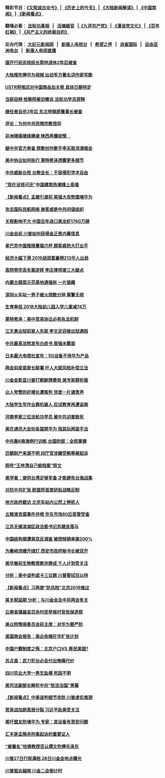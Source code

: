 #### 精彩节目：[《文昭谈古论今》](http://155.138.205.71/wenzhao) | [《历史上的今天》](http://155.138.205.71/today-in-history) | [《大陆新闻解读》](http://155.138.205.71/ntdtv-comedy) | [《中国禁闻》](http://155.138.205.71/ntdtv-news) | [《新闻看点》](http://155.138.205.71/news-insight) 

 #### 翻墙必看： [法轮功真相](http://155.138.205.71:10000/videos/truth.html) &nbsp;&nbsp;|&nbsp;&nbsp; [活摘器官](http://155.138.205.71:10000/videos/res/Organs/) &nbsp;&nbsp;|[《九评共产党》](http://155.138.205.71:10000/videos/jiuping) | [《漫谈党文化》](http://155.138.205.71:10000/videos/mtdwh) | [《百年红祸》](http://155.138.205.71:10000/videos/bnhh) | [《共产主义的终极目的》](http://155.138.205.71:10000/videos/res/zjmd) 

 #### 反向代理： [大纪元新闻网](http://155.138.205.71:10080/) &nbsp;&nbsp;|&nbsp;&nbsp; [新唐人电视台](http://155.138.205.71:8000/) &nbsp;&nbsp;|&nbsp;&nbsp; [希望之声](http://155.138.205.71:8200/) &nbsp;&nbsp;|&nbsp;&nbsp; [追查国际](http://155.138.205.71:10010/) &nbsp;&nbsp;|&nbsp;&nbsp; [自由亚洲电台](http://155.138.205.71:9800/) &nbsp;&nbsp;|&nbsp;&nbsp; [新唐人电视直播](http://155.138.205.71/) 

#### [国开行前巡视组长郭林退休2年后被查](../pages/nsc413/n11078238.md?t=02280336) 

#### [大陆推吹捧华为视频 出动军方著名词作家写歌](../pages/nsc413/n11078054.md?t=02280336) 

#### [USTR将推迟对中国商品加关税 具体日期待定](../pages/nsc413/n11078065.md?t=02280336) 

#### [当庭自辩 检察院被迫撤诉 法轮功学员获释](../pages/nsc413/n11076700.md?t=02280336) 

#### [继任者自杀3年后 东北特钢原董事长被查](../pages/nsc413/n11078091.md?t=02280336) 

#### [评论：为何中共恐惧宗教信仰](../pages/nsc413/n11077667.md?t=02280336) 

#### [非洲猪瘟继续肆虐 陕西再爆疫情　](../pages/nsc413/n11077703.md?t=02280336) 

#### [疑中共官方审查 禁歌创作歌手李志取消演唱会](../pages/nsc413/n11077525.md?t=02280336) 

#### [美中协议如何执行 莱特希泽透露更多细节](../pages/nsc413/n11077895.md?t=02280336) 

#### [中共威胁台校 台教会长：不容侵犯学术自由](../pages/nsc413/n11076819.md?t=02280336) 

#### [“现在没钱可还”中国建筑热潮撞上高墙](../pages/nsc413/n11077281.md?t=02280336) 

#### [【新闻看点】孟被引渡前 美强大攻势围堵华为](../pages/nsc413/n11077529.md?t=02280336) 

#### [攻击国际民航网络 骇客或是中共间谍组织](../pages/nsc413/n11077876.md?t=02280336) 

#### [关税影响不大 中国去年进口美龙虾1760万磅](../pages/nsc413/n11077572.md?t=02280336) 

#### [川金会前 川普如何获得金正恩内幕信息](../pages/nsc413/n11077790.md?t=02280336) 

#### [星巴克中国推限量猫爪杯 顾客疯抢大打出手](../pages/nsc413/n11077445.md?t=02280336) 

#### [经济大幅下滑 2019胡润富豪榜213华人出局](../pages/nsc413/n11077154.md?t=02280336) 

#### [高院卷宗丢失案逆转 李庄律师提三大疑点](../pages/nsc413/n11077347.md?t=02280336) 

#### [内蒙古蔬菜示范基地遇强拆 一片狼藉](../pages/nsc413/n11077581.md?t=02280336) 

#### [深圳火车站一男子被火烧数分钟 乘警无视](../pages/nsc413/n11077487.md?t=02280336) 

#### [生育率低 2018大陆幼儿园入学儿童减74万](../pages/nsc413/n11077185.md?t=02280336) 

#### [莱特希泽：美中贸易协议必有执法机制](../pages/nsc413/n11077336.md?t=02280336) 

#### [江天勇出狱前家人失联 李文足迎接出狱遇阻](../pages/nsc413/n11077327.md?t=02280336) 

#### [中共最高法院发布白皮书 周强未露面](../pages/nsc413/n11077300.md?t=02280336) 

#### [日本最大电信社宣布：5G设备不用华为产品](../pages/nsc413/n11076644.md?t=02280336) 

#### [两会前疫苗家长联署 吁人大就风险补偿立法](../pages/nsc413/n11072297.md?t=02280336) 

#### [川金会彰显川普打朝鲜牌奏效 美专家群折服](../pages/nsc413/n11076128.md?t=02280336) 


#### [众人夸赞的好楼长遭冤判 邻里一片谴责声](../pages/nsc413/n11073042.md?t=02280336) 

#### [大陆学生写作业靠机器人 应试教育再遭诟病](../pages/nsc413/n11075320.md?t=02280336) 

#### [河南李家三位法轮功学员 被中共迫害致死](../pages/nsc413/n11076322.md?t=02280336) 

#### [美在通讯大会劝各国禁华为 指其玩两面手法](../pages/nsc413/n11074409.md?t=02280336) 

#### [中共轰6南海例行训练 台国防部：全程掌握](../pages/nsc413/n11076422.md?t=02280336) 

#### [巨额财产来源不明 四厅官涉嫌受贿等被起诉](../pages/nsc413/n11076209.md?t=02280336) 

#### [网传“王林清自己偷档案”短文](../pages/nsc413/n11075746.md?t=02280336) 

#### [美学者：提供台湾足够军备 才能避免台海战事](../pages/nsc413/n11075635.md?t=02280336) 

#### [对抗中共扩张 欧盟将首度研拟战略反制](../pages/nsc413/n11075452.md?t=02280336) 

#### [地方政府截访 北京车站内公然上铐抓人](../pages/nsc413/n11074476.md?t=02280336) 

#### [五粮液贪腐事件井喷 华东市场80后高管受查](../pages/nsc413/n11074425.md?t=02280336) 

#### [江苏无锡滨湖区政法委书记苏建良落马](../pages/nsc413/n11074432.md?t=02280336) 

#### [中国结构钢遭美双反调查 被控倾销率逾200%](../pages/nsc413/n11073550.md?t=02280336) 

#### [为秦岭违建开绿灯 西安市政府秘书长被双开](../pages/nsc413/n11073327.md?t=02280336) 

#### [美华裔前生物教授欺诈罪成 千人计划受关注](../pages/nsc413/n11073371.md?t=02280336) 

#### [分析：美中谈判或卡三议题 川普要拭目以待](../pages/nsc413/n11073388.md?t=02280336) 

#### [【新闻看点】习再提“防风险”北京2019难过](../pages/nsc413/n11073044.md?t=02280336) 

#### [美关税延期 分析：与川金会及中共两会有关](../pages/nsc413/n11073067.md?t=02280336) 

#### [云南省镇雄县百余村民举报村官低保造假](../pages/nsc413/n11073213.md?t=02280336) 

#### [美众院情报委员会前主席：对华为要严防](../pages/nsc413/n11072954.md?t=02280336) 

#### [美国商会报告：美企收缩在华扩张计划](../pages/nsc413/n11073043.md?t=02280336) 

#### [中国户籍制度之殇：北京户口VS.移民美国?](../pages/nsc413/n11073352.md?t=02280336) 

#### [苏贞昌：武力犯台必会付出惨痛代价](../pages/nsc413/n11072316.md?t=02280336) 

#### [四川农业大学一男生坠楼 死因不明](../pages/nsc413/n11073203.md?t=02280336) 

#### [美司法副部长解析中共“依法治国”黑幕](../pages/nsc413/n11073131.md?t=02280336) 

#### [【新闻看点】中美谈判细节攻防 川普虚实难测](../pages/nsc413/n11072797.md?t=02280336) 

#### [贸易战加剧高层分裂 习近平赴美受关注](../pages/nsc413/n11072844.md?t=02280336) 

#### [美吁盟友防堵华为 专家：其设备有资安问题](../pages/nsc413/n11072584.md?t=02280336) 

#### [汇丰是孟晚舟刑事起诉的重要证人](../pages/nsc413/n11072839.md?t=02280336) 

#### [“被署名”哈佛教授否认撰文吹捧毛泽东](../pages/nsc413/n11072615.md?t=02280336) 

#### [川普27日行程满档 28日川金会地点曝光](../pages/nsc413/n11072807.md?t=02280336) 

#### [川普抵达越南 川金二会倒计时](../pages/nsc413/n11072671.md?t=02280336) 

